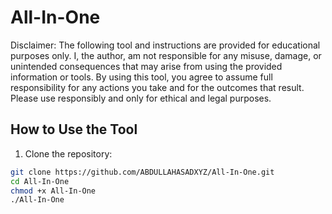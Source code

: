# All-In-One

Disclaimer: The following tool and instructions are provided for educational purposes only. I, the author, am not responsible for any misuse, damage, or unintended consequences that may arise from using the provided information or tools. By using this tool, you agree to assume full responsibility for any actions you take and for the outcomes that result. Please use responsibly and only for ethical and legal purposes.

## How to Use the Tool

1. Clone the repository:
```bash
git clone https://github.com/ABDULLAHASADXYZ/All-In-One.git
cd All-In-One
chmod +x All-In-One
./All-In-One

